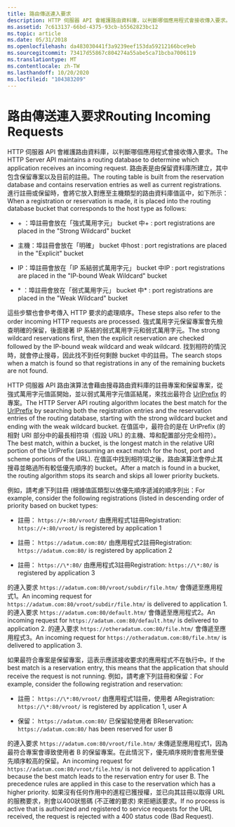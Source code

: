 ```yaml
---
title: 路由傳送連入要求
description: HTTP 伺服器 API 會維護路由資料庫，以判斷哪個應用程式會接收傳入要求。
ms.assetid: 7c613137-66bd-4375-93cb-b5562823bc12
ms.topic: article
ms.date: 05/31/2018
ms.openlocfilehash: da483030441f3a9239eef153da59212166bce9eb
ms.sourcegitcommit: 73417d55867c804274a55abe5ca71bcba7006119
ms.translationtype: MT
ms.contentlocale: zh-TW
ms.lasthandoff: 10/20/2020
ms.locfileid: "104383209"
---
```

# <a name="routing-incoming-requests"></a><span data-ttu-id="3250e-103">路由傳送連入要求</span><span class="sxs-lookup"><span data-stu-id="3250e-103">Routing Incoming Requests</span></span>

<span data-ttu-id="3250e-104">HTTP 伺服器 API 會維護路由資料庫，以判斷哪個應用程式會接收傳入要求。</span><span class="sxs-lookup"><span data-stu-id="3250e-104">The HTTP Server API maintains a routing database to determine which application receives an incoming request.</span></span> <span data-ttu-id="3250e-105">路由表是由保留資料庫所建立，其中包含保留專案以及目前的註冊。</span><span class="sxs-lookup"><span data-stu-id="3250e-105">The routing table is built from the reservation database and contains reservation entries as well as current registrations.</span></span> <span data-ttu-id="3250e-106">進行註冊或保留時，會將它放入對應至主機類型的路由資料庫值區中，如下所示：</span><span class="sxs-lookup"><span data-stu-id="3250e-106">When a registration or reservation is made, it is placed into the routing database bucket that corresponds to the host type as follows:</span></span>

-   <span data-ttu-id="3250e-107">\+ ：埠註冊會放在「強式萬用字元」 bucket 中</span><span class="sxs-lookup"><span data-stu-id="3250e-107">\+ : port registrations are placed in the "Strong Wildcard" bucket</span></span>

-   <span data-ttu-id="3250e-108">主機：埠註冊會放在「明確」 bucket 中</span><span class="sxs-lookup"><span data-stu-id="3250e-108">host : port registrations are placed in the "Explicit" bucket</span></span>

-   <span data-ttu-id="3250e-109">IP：埠註冊會放在「IP 系結弱式萬用字元」 bucket 中</span><span class="sxs-lookup"><span data-stu-id="3250e-109">IP : port registrations are placed in the "IP-bound Weak Wildcard" bucket</span></span>

-   <span data-ttu-id="3250e-110">\* ：埠註冊會放在「弱式萬用字元」 bucket 中</span><span class="sxs-lookup"><span data-stu-id="3250e-110">\* : port registrations are placed in the "Weak Wildcard" bucket</span></span>

<span data-ttu-id="3250e-111">這些步驟也會參考傳入 HTTP 要求的處理順序。</span><span class="sxs-lookup"><span data-stu-id="3250e-111">These steps also refer to the order incoming HTTP requests are processed.</span></span> <span data-ttu-id="3250e-112">強式萬用字元保留專案會先檢查明確的保留，後面接著 IP 系結的弱式萬用字元和弱式萬用字元。</span><span class="sxs-lookup"><span data-stu-id="3250e-112">The strong wildcard reservations first, then the explicit reservation are checked followed by the IP-bound weak wildcard and weak wildcard.</span></span> <span data-ttu-id="3250e-113">找到相符的情況時，就會停止搜尋，因此找不到任何剩餘 bucket 中的註冊。</span><span class="sxs-lookup"><span data-stu-id="3250e-113">The search stops when a match is found so that registrations in any of the remaining buckets are not found.</span></span>

<span data-ttu-id="3250e-114">HTTP 伺服器 API 路由演算法會藉由搜尋路由資料庫的註冊專案和保留專案，從強式萬用字元值區開始，並以弱式萬用字元值區結尾，來找出最符合 [UrlPrefix](urlprefix-strings.md) 的專案。</span><span class="sxs-lookup"><span data-stu-id="3250e-114">The HTTP Server API routing algorithm locates the best match for the [UrlPrefix](urlprefix-strings.md) by searching both the registration entries and the reservation entries of the routing database, starting with the strong wildcard bucket and ending with the weak wildcard bucket.</span></span> <span data-ttu-id="3250e-115">在值區中，最符合的是在 UrlPrefix (的相對 URI 部分中的最長相符項（假設 URL) 的主機、埠和配置部分完全相符）。</span><span class="sxs-lookup"><span data-stu-id="3250e-115">The best match, within a bucket, is the longest match in the relative URI portion of the UrlPrefix (assuming an exact match for the host, port and scheme portions of the URL).</span></span> <span data-ttu-id="3250e-116">在值區中找到相符項之後，路由演算法會停止其搜尋並略過所有較低優先順序的 bucket。</span><span class="sxs-lookup"><span data-stu-id="3250e-116">After a match is found in a bucket, the routing algorithm stops its search and skips all lower priority buckets.</span></span>

<span data-ttu-id="3250e-117">例如，請考慮下列註冊 (根據值區類型以依優先順序遞減的順序列出：</span><span class="sxs-lookup"><span data-stu-id="3250e-117">For example, consider the following registrations (listed in descending order of priority based on bucket types:</span></span>

-   <span data-ttu-id="3250e-118">註冊： `https://+:80/vroot/` 由應用程式1註冊</span><span class="sxs-lookup"><span data-stu-id="3250e-118">Registration: `https://+:80/vroot/` is registered by application 1</span></span>

-   <span data-ttu-id="3250e-119">註冊： `https://adatum.com:80/` 由應用程式2註冊</span><span class="sxs-lookup"><span data-stu-id="3250e-119">Registration: `https://adatum.com:80/` is registered by application 2</span></span>

-   <span data-ttu-id="3250e-120">註冊： `https://\*:80/` 由應用程式3註冊</span><span class="sxs-lookup"><span data-stu-id="3250e-120">Registration: `https://\*:80/` is registered by application 3</span></span>

<span data-ttu-id="3250e-121">的連入要求 `https://adatum.com:80/vroot/subdir/file.htm/` 會傳遞至應用程式1。</span><span class="sxs-lookup"><span data-stu-id="3250e-121">An incoming request for `https://adatum.com:80/vroot/subdir/file.htm/` is delivered to application 1.</span></span> <span data-ttu-id="3250e-122">的連入要求 `https://adatum.com:80/default.htm/` 會傳遞至應用程式2。</span><span class="sxs-lookup"><span data-stu-id="3250e-122">An incoming request for `https://adatum.com:80/default.htm/` is delivered to application 2.</span></span> <span data-ttu-id="3250e-123">的連入要求 `https://otheradatum.com:80/file.htm/` 會傳遞至應用程式3。</span><span class="sxs-lookup"><span data-stu-id="3250e-123">An incoming request for `https://otheradatum.com:80/file.htm/` is delivered to application 3.</span></span>

<span data-ttu-id="3250e-124">如果最符合專案是保留專案，這表示應該接收要求的應用程式不在執行中。</span><span class="sxs-lookup"><span data-stu-id="3250e-124">If the best match is a reservation entry, this means that the application that should receive the request is not running.</span></span> <span data-ttu-id="3250e-125">例如，請考慮下列註冊和保留：</span><span class="sxs-lookup"><span data-stu-id="3250e-125">For example, consider the following registration and reservation:</span></span>

-   <span data-ttu-id="3250e-126">註冊： `https://\*:80/vroot/` 由應用程式1註冊，使用者 A</span><span class="sxs-lookup"><span data-stu-id="3250e-126">Registration: `https://\*:80/vroot/` is registered by application 1, user A</span></span>

-   <span data-ttu-id="3250e-127">保留： `https://adatum.com:80/` 已保留給使用者 B</span><span class="sxs-lookup"><span data-stu-id="3250e-127">Reservation: `https://adatum.com:80/` has been reserved for user B</span></span>

<span data-ttu-id="3250e-128">的連入要求 `https://adatum.com:80/vroot/file.htm/` 未傳遞至應用程式1，因為最符合專案會導致使用者 B 的保留專案。在此情況下，優先順序規則會套用至優先順序較高的保留。</span><span class="sxs-lookup"><span data-stu-id="3250e-128">An incoming request for `https://adatum.com:80/vroot/file.htm/` is not delivered to application 1 because the best match leads to the reservation entry for user B. The precedence rules are applied in this case to the reservation which has a higher priority.</span></span> <span data-ttu-id="3250e-129">如果沒有任何作用中的進程已獲授權，並已向其註冊以取得 URL 的服務要求，則會以400狀態碼 (不正確的要求) 來拒絕該要求。</span><span class="sxs-lookup"><span data-stu-id="3250e-129">If no process is active that is authorized and registered to service requests for the URL received, the request is rejected with a 400 status code (Bad Request).</span></span>

 

 




